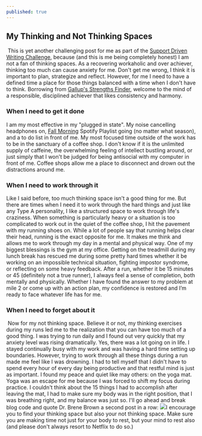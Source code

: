 ```yaml
---
published: true
---
```

## My Thinking and Not Thinking Spaces
​
This is yet another challenging post for me as part of the [Support Driven Writing Challenge](https://supportdriven.com/2016/10/21/stretch-your-typing-fingers-support-driven-6-week-writing-challenge/), because (and this is me being completely honest) I am not a fan of thinking spaces. As a recovering workaholic and over achiever, thinking too much can cause anxiety for me. Don't get me wrong, I think it is important to plan, strategize and reflect. However, for me I need to have a defined time a place for those things balanced with a time when I don't have to think. Borrowing from [Gallup's Strengths Finder](http://strengths.gallup.com/default.aspx), welcome to the mind of a responsible, disciplined achiever that likes consistency and harmony.
​
### When I need to get it done
I am my most effective in my "plugged in state". My noise cancelling headphones on, [Fall Morning](https://open.spotify.com/user/ashleysachs/playlist/1iLKmaqmrMFdiXr8gaWfk4) Spotify Playlist going (no matter what season), and a to do list in front of me. My most focused time outside of the work has to be in the sanctuary of a coffee shop. I don't know if it is the unlimited supply of caffeine, the overwhelming feeling of intellect bustling around, or just simply that I won't be judged for being antisocial with my computer in front of me. Coffee shops allow me a place to disconnect and drown out the distractions around me.
​
### When I need to work through it
Like I said before, too much thinking space isn't a good thing for me. But there are times when I need it to work through the hard things and just like any Type A personality, I like a structured space to work through life's craziness. When something is particularly heavy or a situation is too complicated to work out in the quiet of the coffee shop, I hit the pavement with my running shoes on. While a lot of people say that running helps clear their head, running is the exact opposite for me. It makes me think and allows me to work through my day in a mental and physical way. One of my biggest blessings is the gym at my office. Getting on the treadmill during my lunch break has rescued me during some pretty hard times whether it be working on an impossible technical situation, fighting impostor syndrome, or reflecting on some heavy feedback. After a run, whether it be 15 minutes or 45 (definitely not a true runner), I always feel a sense of completion, both mentally and physically. Whether I have found the answer to my problem at mile 2 or come up with an action plan, my confidence is restored and I’m ready to face whatever life has for me.
​
### When I need to forget about it
​
Now for my not thinking space. Believe it or not, my thinking exercises during my runs led me to the realization that you can have too much of a good thing. I was trying to run daily and I found out very quickly that my anxiety level was rising dramatically. Yes, there was a lot going on in life. I stayed continually busy with my work and was having a hard time setting up boundaries. However, trying to work through all these things during a run made me feel like I was drowning. I had to tell myself that I didn't have to spend every hour of every day being productive and that restful mind is just as important. I found my peace and quiet like may others: on the yoga mat. Yoga was an escape for me because I was forced to shift my focus during practice. I couldn't think about the 15 things I had to accomplish after leaving the mat, I had to make sure my body was in the right position, that I was breathing right, and my balance was just so. I'll go ahead and break blog code and quote Dr. Brene Brown a second post in a row:
![](https://s-media-cache-ak0.pinimg.com/564x/3a/c9/3c/3ac93c2a6e13a1cbf6268999505dde03.jpg)
​
I encourage you to find your thinking space but also your not thinking space. Make sure you are making time not just for your body to rest, but your mind to rest also (and please don't always resort to Netflix to do so.)
